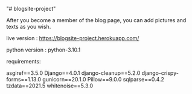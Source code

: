 "# blogsite-project" 

After you become a member of the blog page, you can add pictures and texts as you wish.

live version : https://blogsite-project.herokuapp.com/

python version : python-3.10.1

requirements:

asgiref==3.5.0
Django==4.0.1
django-cleanup==5.2.0
django-crispy-forms==1.13.0
gunicorn==20.1.0
Pillow==9.0.0
sqlparse==0.4.2
tzdata==2021.5
whitenoise==5.3.0
